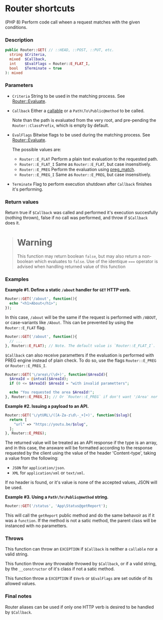 # Router shortcuts

(PHP 8)
Perform code call wheen a request matches with the given conditions.

### Description

```php
public Router::GET( // ::HEAD, ::POST, ::PUT, etc.
  string $Criteria,
  mixed  $Callback,
  int    $EvalFlags = Router::E_FLAT_I,
  bool   $Terminate = true
): mixed
```

### Parameters

- `Criteria`
  String to be used in the matching process.
  See [Router::Evaluate].
- `Callback`
  Either a [callable] or a `Path\To\Public@method` to be called.

  Note than the path is evaluated from the very root, and pre-pending the
  `Router::ClassPrefix`, which is empty by default.
- `EvalFlags`
  Bitwise flags to be used during the matching process.
  See [Router::Evaluate].

  The possible values are:
  - `Router::E_FLAT`
    Perform a plain text evaluation to the requested path.
  - `Router::E_FLAT_I`
    Same as `Router::E_FLAT`, but case insensitively.
  - `Router::E_PREG`
    Perform the evaluation using [preg_match].
  - `Router::E_PREG_I`
    Same as `Router::E_PREG`, but case insensitively.

- `Terminate`
  Flag to perform execution shutdown after `Callback` finishes it's performing.

### Return values

Return true if `$Callback` was called and performed it's execution succesfully
(nothing thrown), false if no call was performed, and throw if `$Callback` does
it.

> # **Warning**
> This function may return boolean `false`, but may also return a non-boolean
> which evaluates to `false`. Use of the identique `===` operator is advised
> when handling returned value of this function

### Examples

**Example #1. Define a static `/about` handler for `GET` HTTP verb.**

```php
Router::GET('/about', function(){
  echo "<h1>About</h1>";
});
```

In this case, `/about` will be the same if the request is performed with
`/ABOUT`, or case-variants like `/About`. This can be prevented by using the
`Router::E_FLAT` flag.

```php
Router::GET('/about', function(){
  // ...
}, Router::E_FLAT); // Note. The default value is `Router::E_FLAT_I`.
```

`$Callback` can also receive parametters if the evaluation is performed with
PREG engine instead of plain check. To do so, use the flags `Router::E_PREG` or
`Router::E_PREG_I`.

```php
Router::GET('\/area\/(\d+)', function($AreaId){
  $AreaId = @intval($AreaId);
  if (0 <= $AreaId) $AreaId = "with invalid parametters";

  echo "You requested the area $AreaId!";
}, Router::E_PREG_I); // Or `Router::E_PREG` if don't want '/Area' nor '/AREA'.
```

**Example #2. Issuing a payload to an API.**

```php
Router::GET('\/ytURL\/([A-Za-z\d\-_+]+)', function($slug){
  return [
    "url" => "https://youtu.be/$slug",
  ];
}, Router::E_PREG);
```

The returned value will be treated as an API response if the type is an array,
and in this case, the answare will be formatted according to the response
requested by the client using the value of the header 'Content-type', taking a
value from the following:
- `JSON` for `application/json`.
- `XML` for `application/xml` or `text/xml`.

If no header is found, or it's value is none of the accepted values, JSON will
be used.

**Example #3. Using a `Path\To\Public@method` string.**

```php
Router::GET('/status', 'App\Status@getReport');
```

This will call the `getReport` public method and do the same behavoir as if it
was a `function`. If the method is not a satic method, the parent class will be
instanced with no parametters.

### Throws

This function can throw an `EXCEPTION` if `$Callback` is neither a `callable`
nor a valid string.

This function throw any throwable throwed by `$Callback`, or if a valid string,
by the `__constructor` of it's class if not a satic method.

This function throw a `EXCEPTION` if `$Verb` or `$EvalFlags` are set outide of
its allowed values.

### Final notes

Router aliases can be used if only one HTTP verb is desired to be handled by
`$Callback`.

[Router::Evaluate]:function.evaluate.md
[callable]:https://www.php.net/manual-lookup.php?pattern=language.types.callable
[preg_match]:https://www.php.net/manual-lookup.php?pattern=function.preg_match
